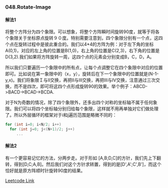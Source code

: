 ### 048.Rotate-Image

#### 解法1 
将整个方阵分为四个象限。可以想象，将整个方阵瞬时间旋转90度，就等于将各个象限关于坐标原点旋转９０度。特别需要注意到，四个象限分别有一个点，这四个点在旋转过程中是彼此重合的。我们以4\*4的方阵为例：对于左下角的坐标A(0,1)，对应的左上角的位置是B(1,0)，右上角的位置是C(2,3)，右下角的位置是D(3,2).我们如果将方阵旋转一周，这四个点的元素会分别变成B，C，D，A。

所以我们只要遍历一个象限中的所有点，让每个点调整它在四个象限中对应的位置即可。比如说在第一象限中的（x，y），旋转后在下一个象限中的位置就是(N-1-y,x)。我们将象限Ｉ与II交换，再把II与III交换，再把III与IV交换，注意通过三次交换，而不是四次，即可将这四个点形成旋转90的效果。举个例子：ABCD->BACD->BCAD->BCDA.

对于N为奇数的情况，除了四个象限外，还多出四个对称的坐标轴不属于任何象限。我们可以将四个坐标轴分别归给每个象限，这样就不用再单独对它们做处理了。所以外层循环的框架对于i和j遍历范围是略微不同的：
```cpp
for (int i=0; i<N/2; i++)
  for (int j=0; j<(N+1)/2; j++)
     ...
```     

#### 解法2 
有一个更容易记忆的方法，分两步走。对于形如 [A,B;D,C]的方针，我们先上下翻转，得到[D,C;A,B]。然后我们对这个方针求转置，得到的是[D',A';C',B']，而这个恰好就是原方阵顺时针旋转90度的结果。


[Leetcode Link](https://leetcode.com/problems/rotate-image)